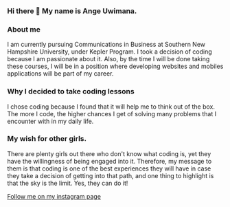 ### Hi there 👋 My name is Ange Uwimana.
<!--
**ange123ux/ange123ux** is a ✨ _special_ ✨ repository because its `README.md` (this file) appears on your GitHub profile.

Here are some ideas to get you started:

- 🔭 I’m currently working on ...
- 🌱 I’m currently learning ...
- 👯 I’m looking to collaborate on ...
- 🤔 I’m looking for help with ...
- 💬 Ask me about ...
- 📫 How to reach me: ...
- 😄 Pronouns: ...
- ⚡ Fun fact: ...
-->

### About me
I am currently pursuing Communications in Business at Southern New Hampshire University, under Kepler Program.
I took a decision of coding because I am passionate about it. Also, by the time I will be done taking these courses, I will be in a position where developing websites and mobiles applications will be part of my career. 

### Why I decided to take coding lessons
I chose coding because I found that it will help me to think out of the box. The more I code, the higher chances I get of solving many problems that I encounter with in my daily life.

### My wish for other girls.
There are plenty girls out there who don't know what coding is, yet they have the willingness of being engaged into it. Therefore, my message to them is that coding is one of the best experiences they will have in case they take a decision of getting into that path, and one thing to highlight is that the sky is the limit. Yes, they can do it!

[Follow me on my instagram page](https://www.instagram.com/?hl=en)
